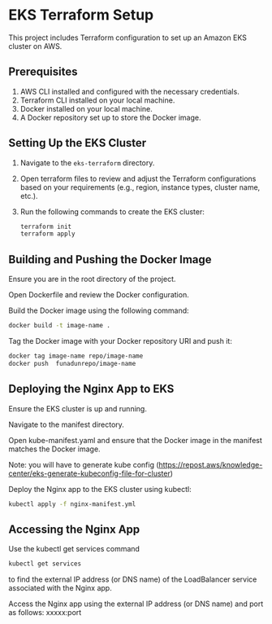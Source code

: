 # EKS Terraform Setup

This project includes Terraform configuration to set up an Amazon EKS cluster on AWS.

## Prerequisites

1. AWS CLI installed and configured with the necessary credentials.
2. Terraform CLI installed on your local machine.
3. Docker installed on your local machine.
4. A Docker repository set up to store the Docker image.

## Setting Up the EKS Cluster

1. Navigate to the `eks-terraform` directory.

2. Open terraform files to review and adjust the Terraform configurations based on your requirements (e.g., region, instance types, cluster name, etc.).

3. Run the following commands to create the EKS cluster:
   ```bash
   terraform init
   terraform apply
    ```

## Building and Pushing the Docker Image
Ensure you are in the root directory of the project.

Open Dockerfile and review the Docker configuration.

Build the Docker image using the following command:
```bash
docker build -t image-name .   
```

Tag the Docker image with your Docker repository URI and push it:

```bash
docker tag image-name repo/image-name
docker push  funadunrepo/image-name
```

## Deploying the Nginx App to EKS
Ensure the EKS cluster is up and running.

Navigate to the manifest directory.

Open kube-manifest.yaml and ensure that the Docker image in the manifest matches the Docker image.

Note: you will have to generate kube config (https://repost.aws/knowledge-center/eks-generate-kubeconfig-file-for-cluster)

Deploy the Nginx app to the EKS cluster using kubectl:

```bash
kubectl apply -f nginx-manifest.yml
```

## Accessing the Nginx App
Use the kubectl get services command
```bash
kubectl get services
```
to find the external IP address (or DNS name) of the LoadBalancer service associated with the Nginx app.

Access the Nginx app using the external IP address (or DNS name) and port as follows: xxxxx:port


